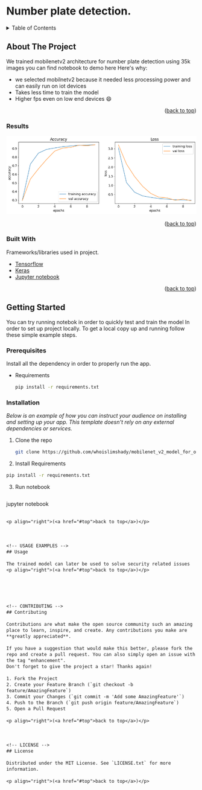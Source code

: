 <div id="top"></div>

# Number plate detection.


<!-- TABLE OF CONTENTS -->
<details>
  <summary>Table of Contents</summary>
  <ol>
    <li>
      <a href="#about-the-project">About The Project</a>
      a href="#Results">About The Project</a>
      <ul>
        <li><a href="#built-with">Built With</a></li>
      </ul>
    </li>
    <li>
      <a href="#getting-started">Getting Started</a>
      <ul>
        <li><a href="#prerequisites">Prerequisites</a></li>
        <li><a href="#installation">Installation</a></li>
      </ul>
    </li>
    <li><a href="#usage">Usage</a></li>
    <li><a href="#contributing">Contributing</a></li>
    <li><a href="#license">License</a></li>
  </ol>
</details>



<!-- ABOUT THE PROJECT -->
## About The Project

We trained mobilenetv2  architecture for number plate detection using 35k images you can find notebook to demo here 
Here's why:
* we selected mobilnetv2 because it needed less processing power and can easily run on iot devices 
* Takes less time to train the model 
* Higher fps even on low end devices :smile:


<p align="right">(<a href="#top">back to top</a>)</p>


### Results

![Train and Test loss](https://github.com/whoislimshady/mobilenet_v2_model_for_ocr/blob/master/inputs/download%20(1).png?raw=true)


<p align="right">(<a href="#top">back to top</a>)</p>


### Built With

Frameworks/libraries used in  project. 

* [Tensorflow](https://www.tensorflow.org/resources/learn-ml)
* [Keras](https://keras.io/)
* [Jupyter notebook](https://jupyter.org/)

<p align="right">(<a href="#top">back to top</a>)</p>



<!-- GETTING STARTED -->
## Getting Started
You can try running notebok in order to quickly test and train the model 
In order to set up  project locally.
To get a local copy up and running follow these simple example steps.

### Prerequisites

Install all the dependency in order to properly run the app.
* Requirements
  ```sh
  pip install -r requirements.txt
  ```

### Installation

_Below is an example of how you can instruct your audience on installing and setting up your app. This template doesn't rely on any external dependencies or services._

1. Clone the repo
   ```sh
   git clone https://github.com/whoislimshady/mobilenet_v2_model_for_ocr
   ```
2. Install Requirements
  ```sh
  pip install -r requirements.txt
  ```
3. Run notebook 
   ```sh
  jupyter notebook
  ```

<p align="right">(<a href="#top">back to top</a>)</p>



<!-- USAGE EXAMPLES -->
## Usage

The trained model can later be used to solve security related issues
<p align="right">(<a href="#top">back to top</a>)</p>





<!-- CONTRIBUTING -->
## Contributing

Contributions are what make the open source community such an amazing place to learn, inspire, and create. Any contributions you make are **greatly appreciated**.

If you have a suggestion that would make this better, please fork the repo and create a pull request. You can also simply open an issue with the tag "enhancement".
Don't forget to give the project a star! Thanks again!

1. Fork the Project
2. Create your Feature Branch (`git checkout -b feature/AmazingFeature`)
3. Commit your Changes (`git commit -m 'Add some AmazingFeature'`)
4. Push to the Branch (`git push origin feature/AmazingFeature`)
5. Open a Pull Request

<p align="right">(<a href="#top">back to top</a>)</p>



<!-- LICENSE -->
## License

Distributed under the MIT License. See `LICENSE.txt` for more information.

<p align="right">(<a href="#top">back to top</a>)</p>



